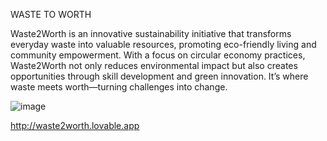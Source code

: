 WASTE TO WORTH

Waste2Worth is an innovative sustainability initiative that transforms everyday waste into valuable resources, promoting eco-friendly living and community empowerment. With a focus on circular economy practices, Waste2Worth not only reduces environmental impact but also creates opportunities through skill development and green innovation. It’s where waste meets worth—turning challenges into change.

![image](https://github.com/user-attachments/assets/01f309c8-8903-4491-9e91-c1616885ca53)

http://waste2worth.lovable.app
